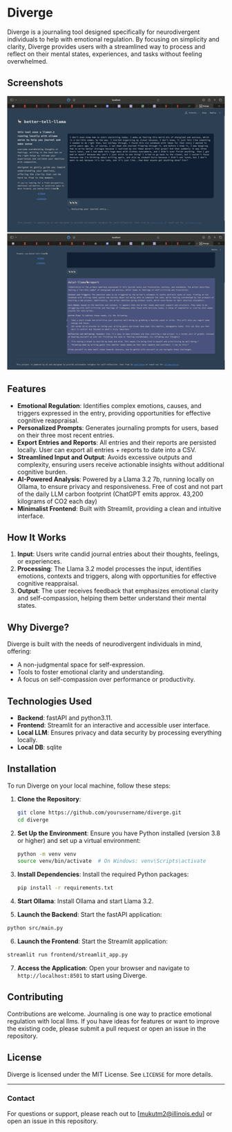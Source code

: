 # Diverge

Diverge is a journaling tool designed specifically for neurodivergent individuals to help with emotional regulation. By focusing on simplicity and clarity, Diverge provides users with a streamlined way to process and reflect on their mental states, experiences, and tasks without feeling overwhelmed.

## Screenshots
![Example Entry](usage/images/entry.png)
![Example Response](usage/images/response.png)


## Features
- **Emotional Regulation**: Identifies complex emotions, causes, and triggers expressed in the entry, providing opportunities for effective cognitive reappraisal.
- **Personalized Prompts**: Generates journaling prompts for users, based on their three most recent entries.
- **Export Entries and Reports**: All entries and their reports are persisted locally. User can export all entries + reports to date into a CSV. 
- **Streamlined Input and Output**: Avoids excessive outputs and complexity, ensuring users receive actionable insights without additional cognitive burden.
- **AI-Powered Analysis**: Powered by a Llama 3.2 7b, running locally on Ollama, to ensure privacy and responsiveness. Free of cost and not part of the daily LLM carbon footprint (ChatGPT emits approx. 43,200 kilograms of CO2 each day)
- **Minimalist Frontend**: Built with Streamlit, providing a clean and intuitive interface.

## How It Works
1. **Input**: Users write candid journal entries about their thoughts, feelings, or experiences.
2. **Processing**: The Llama 3.2 model processes the input, identifies emotions, contexts and triggers, along with opportunities for effective cognitive reappraisal.
3. **Output**: The user receives feedback that emphasizes emotional clarity and self-compassion, helping them better understand their mental states.

## Why Diverge?
Diverge is built with the needs of neurodivergent individuals in mind, offering:
- A non-judgmental space for self-expression.
- Tools to foster emotional clarity and understanding.
- A focus on self-compassion over performance or productivity.

## Technologies Used
- **Backend**: fastAPI and python3.11.
- **Frontend**: Streamlit for an interactive and accessible user interface.
- **Local LLM**: Ensures privacy and data security by processing everything locally.
- **Local DB**: sqlite 

## Installation
To run Diverge on your local machine, follow these steps:

1. **Clone the Repository**:
   ```bash
   git clone https://github.com/yourusername/diverge.git
   cd diverge
   ```

2. **Set Up the Environment**:
   Ensure you have Python installed (version 3.8 or higher) and set up a virtual environment:
   ```bash
   python -m venv venv
   source venv/bin/activate  # On Windows: venv\Scripts\activate
   ```

3. **Install Dependencies**:
   Install the required Python packages:
   ```bash
   pip install -r requirements.txt
   ```

4. **Start Ollama**:
   Install Ollama and start Llama 3.2.

5.  **Launch the Backend**:
   Start the fastAPI application:
   ```bash
   python src/main.py
   ```

6.  **Launch the Frontend**:
   Start the Streamlit application:
   ```bash
   streamlit run frontend/streamlit_app.py
   ```

7.  **Access the Application**:
   Open your browser and navigate to `http://localhost:8501` to start using Diverge.

## Contributing
Contributions are welcome. Journaling is one way to practice emotional regulation with local llms. If you have ideas for features or want to improve the existing code, please submit a pull request or open an issue in the repository.

## License
Diverge is licensed under the MIT License. See `LICENSE` for more details.

---

### Contact
For questions or support, please reach out to [mukutm2@illinois.edu] or open an issue in this repository.

